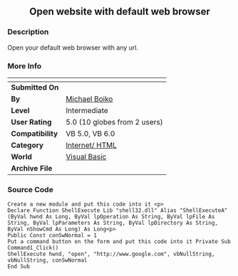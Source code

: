 ﻿<div align="center">

## Open website with default web browser


</div>

### Description

Open your default web browser with any url.
 
### More Info
 


<span>             |<span>
---                |---
**Submitted On**   |
**By**             |[Michael Boiko](https://github.com/Planet-Source-Code/PSCIndex/blob/master/ByAuthor/michael-boiko.md)
**Level**          |Intermediate
**User Rating**    |5.0 (10 globes from 2 users)
**Compatibility**  |VB 5\.0, VB 6\.0
**Category**       |[Internet/ HTML](https://github.com/Planet-Source-Code/PSCIndex/blob/master/ByCategory/internet-html__1-34.md)
**World**          |[Visual Basic](https://github.com/Planet-Source-Code/PSCIndex/blob/master/ByWorld/visual-basic.md)
**Archive File**   |[](https://github.com/Planet-Source-Code/michael-boiko-open-website-with-default-web-browser__1-37987/archive/master.zip)





### Source Code

```
Create a new module and put this code into it <p>
Declare Function ShellExecute Lib "shell32.dll" Alias "ShellExecuteA" (ByVal hwnd As Long, ByVal lpOperation As String, ByVal lpFile As String, ByVal lpParameters As String, ByVal lpDirectory As String, ByVal nShowCmd As Long) As Long<p>
Public Const conSwNormal = 1
Put a command button on the form and put this code into it Private Sub Command1_Click()
ShellExecute hwnd, "open", "http://www.google.com", vbNullString, vbNullString, conSwNormal
End Sub
```

